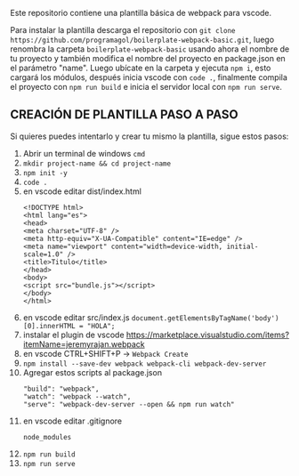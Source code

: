 
Este repositorio contiene una plantilla básica de webpack para vscode.

Para instalar la plantilla descarga el repositorio con ```git clone https://github.com/programagol/boilerplate-webpack-basic.git```, luego renombra la carpeta ```boilerplate-webpack-basic``` usando ahora el nombre de tu proyecto y también modifica el nombre del proyecto en package.json en el parámetro "name". Luego ubícate en la carpeta y ejecuta ```npm i```, esto cargará los módulos, después inicia vscode con ```code .```, finalmente compila el proyecto con ```npm run build``` e inicia el servidor local con ```npm run serve```.


## CREACIÓN DE PLANTILLA PASO A PASO
Si quieres puedes intentarlo y crear tu mismo la plantilla, sigue estos pasos:
1. Abrir un terminal de windows ```cmd```
1. ```mkdir project-name && cd project-name```
1. ```npm init -y```
1. ```code .```
1. en vscode editar dist/index.html
      ```
      <!DOCTYPE html>
      <html lang="es">
      <head>
      <meta charset="UTF-8" />
      <meta http-equiv="X-UA-Compatible" content="IE=edge" />
      <meta name="viewport" content="width=device-width, initial-scale=1.0" />
      <title>Titulo</title>
      </head>
      <body>
      <script src="bundle.js"></script>
      </body>
      </html>
      ```
1. en vscode editar src/index.js
      ```document.getElementsByTagName('body')[0].innerHTML = "HOLA";```
1. instalar el plugin de vscode https://marketplace.visualstudio.com/items?itemName=jeremyrajan.webpack
1. en vscode CTRL+SHIFT+P -> ```Webpack Create```
1. ```npm install --save-dev webpack webpack-cli webpack-dev-server```
1. Agregar estos scripts al package.json
      ```
      "build": "webpack",
      "watch": "webpack --watch",
      "serve": "webpack-dev-server --open && npm run watch"
      ```
1. en vscode editar  .gitignore
      ```
      node_modules  
      ```
1. ```npm run build```
1. ```npm run serve```
